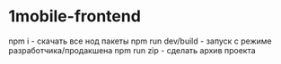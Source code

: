 # 1mobile-frontend

npm i - скачать все нод пакеты
npm run dev/build - запуск с режиме разработчика/продакшена
npm run zip - сделать архив проекта
